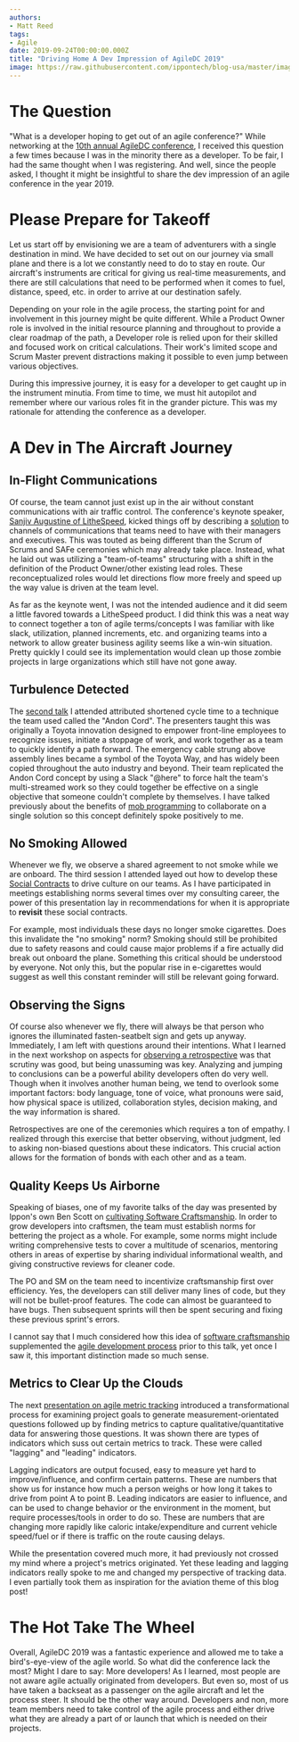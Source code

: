 ```yaml
---
authors:
- Matt Reed
tags:
- Agile
date: 2019-09-24T00:00:00.000Z
title: "Driving Home A Dev Impression of AgileDC 2019"
image: https://raw.githubusercontent.com/ippontech/blog-usa/master/images/2019/09/AgileDC+Red+lines.png
---
```


# The Question

"What is a developer hoping to get out of an agile conference?" While networking at the [10th annual AgileDC conference](https://www.agiledc.org), I received this question a few times because I was in the minority there as a developer. To be fair, I had the same thought when I was registering. And well, since the people asked, I thought it might be insightful to share the dev impression of an agile conference in the year 2019.

# Please Prepare for Takeoff

Let us start off by envisioning we are a team of adventurers with a single destination in mind. We have decided to set out on our journey via small plane and there is a lot we constantly need to do to stay en route. Our aircraft's instruments are critical for giving us real-time measurements, and there are still calculations that need to be performed when it comes to fuel, distance, speed, etc. in order to arrive at our destination safely.

Depending on your role in the agile process, the starting point for and involvement in this journey might be quite different. While a Product Owner role is involved in the initial resource planning and throughout to provide a clear roadmap of the path, a Developer role is relied upon for their skilled and focused work on critical calculations. Their work's limited scope and Scrum Master prevent distractions making it possible to even jump between various objectives.

During this impressive journey, it is easy for a developer to get caught up in the instrument minutia. From time to time, we must hit autopilot and remember where our various roles fit in the grander picture. This was my rationale for attending the conference as a developer.

# A Dev in The Aircraft Journey

## In-Flight Communications

Of course, the team cannot just exist up in the air without constant communications with air traffic control. The conference's keynote speaker, [Sanjiv Augustine of LitheSpeed](https://confengine.com/agiledc-2019/proposal/11639/driving-flow-value-and-innovation-with-the-agile-vmo), kicked things off by describing a [solution](https://theagilevmo.com/) to channels of communications that teams need to have with their managers and executives. This was touted as being different than the Scrum of Scrums and SAFe ceremonies which may already take place. Instead, what he laid out was utilizing a "team-of-teams" structuring with a shift in the definition of the Product Owner/other existing lead roles. These reconceptualized roles would let directions flow more freely and speed up the way value is driven at the team level.

As far as the keynote went, I was not the intended audience and it did seem a little favored towards a LitheSpeed product. I did think this was a neat way to connect together a ton of agile terms/concepts I was familiar with like slack, utilization, planned increments, etc. and organizing teams into a network to allow greater business agility seems like a win-win situation. Pretty quickly I could see its implementation would clean up those zombie projects in large organizations which still have not gone away.

## Turbulence Detected

The [second talk](https://www.slideshare.net/secret/MAe6cHpszkj2h9) I attended attributed shortened cycle time to a technique the team used called the "Andon Cord". The presenters taught this was originally a Toyota innovation designed to empower front-line employees to recognize issues, initiate a stoppage of work, and work together as a team to quickly identify a path forward. The emergency cable strung above assembly lines became a symbol of the Toyota Way, and has widely been copied throughout the auto industry and beyond. Their team replicated the Andon Cord concept by using a Slack "@here" to force halt the team's multi-streamed work so they could together be effective on a single objective that someone couldn't complete by themselves. I have talked previously about the benefits of [mob programming](https://blog.ippon.tech/mobs-are-not-always-destructive/) to collaborate on a single solution so this concept definitely spoke positively to me.

## No Smoking Allowed

Whenever we fly, we observe a shared agreement to not smoke while we are onboard. The third session I attended layed out how to develop these [Social Contracts](https://speakerdeck.com/elipbig/agiledc-team-culture-and-social-contracts) to drive culture on our teams. As I have participated in meetings establishing norms several times over my consulting career, the power of this presentation lay in recommendations for when it is appropriate to **revisit** these social contracts.

For example, most individuals these days no longer smoke cigarettes. Does this invalidate the "no smoking" norm? Smoking should still be prohibited due to safety reasons and could cause major problems if a fire actually did break out onboard the plane. Something this critical should be understood by everyone. Not only this, but the popular rise in e-cigarettes would suggest as well this constant reminder will still be relevant going forward.

## Observing the Signs

Of course also whenever we fly, there will always be that person who ignores the illuminated fasten-seatbelt sign and gets up anyway. Immediately, I am left with questions around their intentions. What I learned in the next workshop on aspects for [observing a retrospective](https://www.slideshare.net/slideshow/embed_code/key/dmxdQ8ddtjJguC?feature=oembed) was that scrutiny was good, but being unassuming was key. Analyzing and jumping to conclusions can be a powerful ability developers often do very well. Though when it involves another human being, we tend to overlook some important factors: body language, tone of voice, what pronouns were said, how physical space is utilized, collaboration styles, decision making, and the way information is shared.

Retrospectives are one of the ceremonies which requires a ton of empathy. I realized through this exercise that better observing, without judgment, led to asking non-biased questions about these indicators. This crucial action allows for the formation of bonds with each other and as a team.

## Quality Keeps Us Airborne

Speaking of biases, one of my favorite talks of the day was presented by Ippon's own Ben Scott on [cultivating Software Craftsmanship](https://www.slideshare.net/slideshow/embed_code/key/ranGHnIPlrMDDI?feature=oembed). In order to grow developers into craftsmen, the team must establish norms for bettering the project as a whole. For example, some norms might include writing comprehensive tests to cover a multitude of scenarios, mentoring others in areas of expertise by sharing individual informational wealth, and giving constructive reviews for cleaner code.

The PO and SM on the team need to incentivize craftsmanship first over efficiency. Yes, the developers can still deliver many lines of code, but they will not be bullet-proof features. The code can almost be guaranteed to have bugs. Then subsequent sprints will then be spent securing and fixing these previous sprint's errors.

I cannot say that I much considered how this idea of [software craftsmanship](http://manifesto.softwarecraftsmanship.org/) supplemented the [agile development process](https://agilemanifesto.org) prior to this talk, yet once I saw it, this important distinction made so much sense.

## Metrics to Clear Up the Clouds

The next [presentation on agile metric tracking](https://www.slideshare.net/slideshow/embed_code/key/Cuwh6sECdLka3y?feature=oembed) introduced a transformational process for examining project goals to generate measurement-orientated questions followed up by finding metrics to capture qualitative/quantitative data for answering those questions. It was shown there are types of indicators which suss out certain metrics to track. These were called "lagging" and "leading" indicators.

Lagging indicators are output focused, easy to measure yet hard to improve/influence, and confirm certain patterns. These are numbers that show us for instance how much a person weighs or how long it takes to drive from point A to point B. Leading indicators are easier to influence, and can be used to change behavior or the environment in the moment, but require processes/tools in order to do so. These are numbers that are changing more rapidly like caloric intake/expenditure and current vehicle speed/fuel or if there is traffic on the route causing delays.

While the presentation covered much more, it had previously not crossed my mind where a project's metrics originated. Yet these leading and lagging indicators really spoke to me and changed my perspective of tracking data. I even partially took them as inspiration for the aviation theme of this blog post!

# The Hot Take The Wheel

Overall, AgileDC 2019 was a fantastic experience and allowed me to take a bird's-eye-view of the agile world. So what did the conference lack the most? Might I dare to say: More developers! As I learned, most people are not aware agile actually originated from developers. But even so, most of us have taken a backseat as a passenger on the agile aircraft and let the process steer. It should be the other way around. Developers and non, more team members need to take control of the agile process and either drive what they are already a part of or launch that which is needed on their projects.
